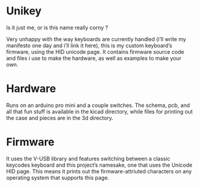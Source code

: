 # Unikey

Is it just me, or is this name really corny ?

Very unhappy with the way keyboards are currently handled (i’ll write my manifesto one day and i’ll link it here), this is my custom keyboard’s firmware, using the HID unicode page. It contains firmware source code and files i use to make the hardware, as well as examples to make your own.

# Hardware

Runs on an arduino pro mini and a couple switches.
The schema, pcb, and all that fun stuff is available in the kicad directory, while files for printing out the case and pieces are in the 3d directory.

# Firmware

It uses the V-USB library and features switching between a classic keycodes keyboard and this project’s namesake, one that uses the Unicode HID page. This means it prints out the firmware-attriuted characters on any operating system that supports this page.
